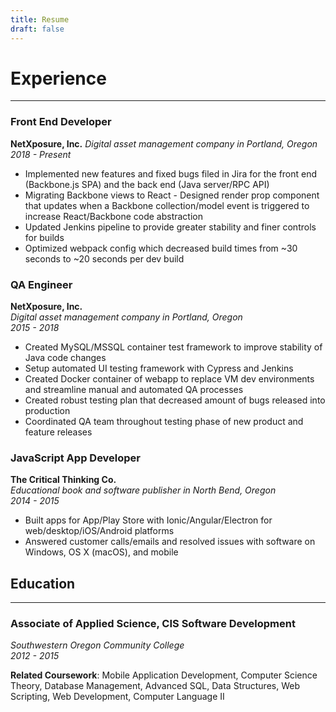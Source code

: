 ```yaml
---
title: Resume
draft: false
---
```

# Experience
---
### Front End Developer
**NetXposure, Inc.**
_Digital asset management company in Portland, Oregon_
_2018 - Present_

- Implemented new features and fixed bugs filed in Jira for the front end (Backbone.js SPA) and the back end (Java server/RPC API)
- Migrating Backbone views to React - Designed render prop component that updates when a Backbone collection/model event is triggered to increase React/Backbone code abstraction
- Updated Jenkins pipeline to provide greater stability and finer controls for builds
- Optimized webpack config which decreased build times from ~30 seconds to ~20 seconds per dev build


### QA Engineer
**NetXposure, Inc.**  
_Digital asset management company in Portland, Oregon_  
_2015 - 2018_

- Created MySQL/MSSQL container test framework to improve stability of Java code changes
- Setup automated UI testing framework with Cypress and Jenkins
- Created Docker container of webapp to replace VM dev environments and streamline manual and automated QA processes
- Created robust testing plan that decreased amount of bugs released into production
- Coordinated QA team throughout testing phase of new product and feature releases


### JavaScript App Developer
**The Critical Thinking Co.**  
_Educational book and software publisher in North Bend, Oregon_  
_2014 - 2015_

- Built apps for App/Play Store with Ionic/Angular/Electron for web/desktop/iOS/Android platforms
- Answered customer calls/emails and resolved issues with software on Windows, OS X (macOS), and mobile

## Education
---
### Associate of Applied Science, CIS Software Development
_Southwestern Oregon Community College_  
_2012 - 2015_

__Related Coursework__: Mobile Application Development, Computer Science Theory, Database Management, Advanced SQL, Data Structures, Web Scripting, Web Development, Computer Language II
